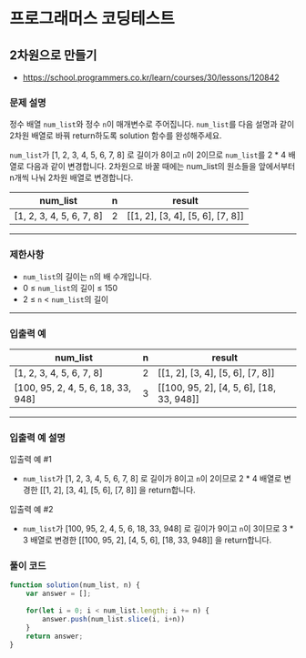 # 프로그래머스 코딩테스트

## 2차원으로 만들기

- https://school.programmers.co.kr/learn/courses/30/lessons/120842

### **문제 설명**

정수 배열 `num_list`와 정수 `n`이 매개변수로 주어집니다. `num_list`를 다음 설명과 같이 2차원 배열로 바꿔 return하도록 solution 함수를 완성해주세요.

`num_list`가 [1, 2, 3, 4, 5, 6, 7, 8] 로 길이가 8이고 `n`이 2이므로 `num_list`를 2 * 4 배열로 다음과 같이 변경합니다. 2차원으로 바꿀 때에는 num_list의 원소들을 앞에서부터 n개씩 나눠 2차원 배열로 변경합니다.

| num_list | n | result |
| --- | --- | --- |
| [1, 2, 3, 4, 5, 6, 7, 8] | 2 | [[1, 2], [3, 4], [5, 6], [7, 8]] |

---

### 제한사항

- `num_list`의 길이는 `n`의 배 수개입니다.
- 0 ≤ `num_list`의 길이 ≤ 150
- 2 ≤ `n` < `num_list`의 길이

---

### 입출력 예

| num_list | n | result |
| --- | --- | --- |
| [1, 2, 3, 4, 5, 6, 7, 8] | 2 | [[1, 2], [3, 4], [5, 6], [7, 8]] |
| [100, 95, 2, 4, 5, 6, 18, 33, 948] | 3 | [[100, 95, 2], [4, 5, 6], [18, 33, 948]] |

---

### 입출력 예 설명

입출력 예 #1

- `num_list`가 [1, 2, 3, 4, 5, 6, 7, 8] 로 길이가 8이고 `n`이 2이므로 2 * 4 배열로 변경한 [[1, 2], [3, 4], [5, 6], [7, 8]] 을 return합니다.

입출력 예 #2

- `num_list`가 [100, 95, 2, 4, 5, 6, 18, 33, 948] 로 길이가 9이고 `n`이 3이므로 3 * 3 배열로 변경한 [[100, 95, 2], [4, 5, 6], [18, 33, 948]] 을 return합니다.

### 풀이 코드

```jsx
function solution(num_list, n) {
    var answer = [];
   
    for(let i = 0; i < num_list.length; i += n) {
        answer.push(num_list.slice(i, i+n))
    }
    return answer;
}
```